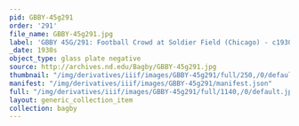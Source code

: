 ```yaml
---
pid: GBBY-45g291
order: '291'
file_name: GBBY-45g291.jpg
label: 'GBBY 45G/291: Football Crowd at Soldier Field (Chicago) - c1930s'
_date: 1930s
object_type: glass plate negative
source: http://archives.nd.edu/Bagby/GBBY-45g291.jpg
thumbnail: "/img/derivatives/iiif/images/GBBY-45g291/full/250,/0/default.jpg"
manifest: "/img/derivatives/iiif/images/GBBY-45g291/manifest.json"
full: "/img/derivatives/iiif/images/GBBY-45g291/full/1140,/0/default.jpg"
layout: generic_collection_item
collection: bagby
---
```

